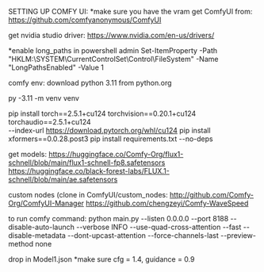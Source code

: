 
SETTING UP COMFY UI:
*make sure you have the vram
get ComfyUI from:
https://github.com/comfyanonymous/ComfyUI

get nvidia studio driver: https://www.nvidia.com/en-us/drivers/

*enable long_paths in powershell admin
Set-ItemProperty -Path "HKLM:\SYSTEM\CurrentControlSet\Control\FileSystem" -Name "LongPathsEnabled" -Value 1

comfy env:
download python 3.11 from python.org

py -3.11 -m venv venv

pip install torch==2.5.1+cu124 torchvision==0.20.1+cu124 torchaudio==2.5.1+cu124 \
  --index-url https://download.pytorch.org/whl/cu124
pip install xformers==0.0.28.post3
pip install requirements.txt --no-deps

get models:
https://huggingface.co/Comfy-Org/flux1-schnell/blob/main/flux1-schnell-fp8.safetensors
https://huggingface.co/black-forest-labs/FLUX.1-schnell/blob/main/ae.safetensors

custom nodes (clone in ComfyUI/custom_nodes:
http://github.com/Comfy-Org/ComfyUI-Manager
https://github.com/chengzeyi/Comfy-WaveSpeed

to run comfy command:
python main.py --listen 0.0.0.0 --port 8188 --disable-auto-launch --verbose INFO --use-quad-cross-attention --fast --disable-metadata --dont-upcast-attention --force-channels-last --preview-method none

drop in Model1.json
*make sure cfg = 1.4, guidance = 0.9
